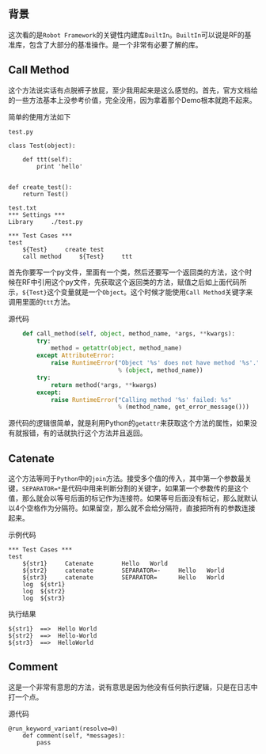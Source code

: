 ## 背景

这次看的是`Robot Framework`的关键性内建库`BuiltIn`。`BuiltIn`可以说是RF的基准库，包含了大部分的基准操作。是一个非常有必要了解的库。

## Call Method

这个方法说实话有点脱裤子放屁，至少我用起来是这么感觉的。首先，官方文档给的一些方法基本上没参考价值，完全没用，因为拿着那个Demo根本就跑不起来。

简单的使用方法如下

```
test.py

class Test(object):

	def ttt(self):
		print 'hello'


def create_test():
	return Test()

test.txt
*** Settings ***
Library     ./test.py

*** Test Cases ***
test
    ${Test}     create test
    call method     ${Test}     ttt
```

首先你要写一个py文件，里面有一个类，然后还要写一个返回类的方法，这个时候在RF中引用这个py文件，先获取这个返回类的方法，赋值之后如上面代码所示，`${Test}`这个变量就是一个`Object`。这个时候才能使用`Call Method`关键字来调用里面的`ttt`方法。

源代码

```python
    def call_method(self, object, method_name, *args, **kwargs):
        try:
            method = getattr(object, method_name)
        except AttributeError:
            raise RuntimeError("Object '%s' does not have method '%s'."
                               % (object, method_name))
        try:
            return method(*args, **kwargs)
        except:
            raise RuntimeError("Calling method '%s' failed: %s"
                               % (method_name, get_error_message()))
```

源代码的逻辑很简单，就是利用Python的`getattr`来获取这个方法的属性，如果没有就报错，有的话就执行这个方法并且返回。

## Catenate

这个方法等同于`Python`中的`join`方法。接受多个值的传入，其中第一个参数最关键，`SEPARATOR=*`是代码中用来判断分割的关键字，如果第一个参数传的是这个值，那么就会以等号后面的标记作为连接符。如果等号后面没有标记，那么就默认以4个空格作为分隔符。如果留空，那么就不会给分隔符，直接把所有的参数连接起来。

示例代码

```
*** Test Cases ***
test
    ${str1}     Catenate        Hello   World
    ${str2}     catenate        SEPARATOR=-     Hello   World
    ${str3}     catenate        SEPARATOR=      Hello   World
    log  ${str1}
    log  ${str2}
    log  ${str3}
```

执行结果


```
${str1}  ==>  Hello World	
${str2}  ==>  Hello-World
${str3}  ==>  HelloWorld
```

## Comment

这是一个非常有意思的方法，说有意思是因为他没有任何执行逻辑，只是在日志中打一个点。

源代码

```
@run_keyword_variant(resolve=0)
    def comment(self, *messages):
        pass
```




















